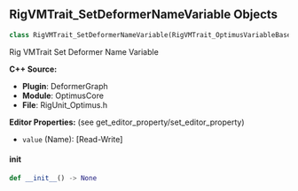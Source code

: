 ## RigVMTrait_SetDeformerNameVariable Objects

```python
class RigVMTrait_SetDeformerNameVariable(RigVMTrait_OptimusVariableBase)
```

Rig VMTrait Set Deformer Name Variable

**C++ Source:**

- **Plugin**: DeformerGraph
- **Module**: OptimusCore
- **File**: RigUnit_Optimus.h

**Editor Properties:** (see get_editor_property/set_editor_property)

- ``value`` (Name):  [Read-Write]

<a id="unreal.RigVMTrait_SetDeformerNameVariable.__init__"></a>

#### __init__

```python
def __init__() -> None
```

<a id="unreal.RigVMTrait_SetDeformerNameArrayVariable"></a>